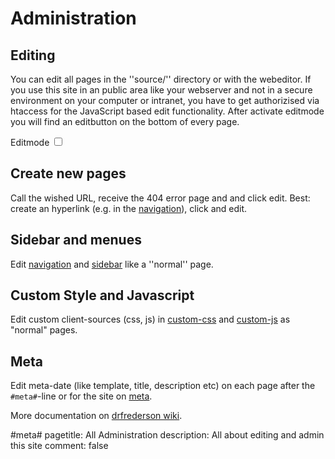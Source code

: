 # Administration

## Editing

You can edit all pages in the ''source/'' directory or with the webeditor.
If you use this site in an public area like your webserver and not in a secure environment on your computer or intranet, you have to get authorizised via htaccess for the JavaScript based edit functionality. After activate editmode you will find an editbutton on the bottom of every page.

Editmode <input type="checkbox" name="requestauth"  id="requestauth" value="requestauth" >

## Create new pages

Call the wished URL, receive the 404 error page and and click edit. Best: create an hyperlink (e.g. in the [navigation](./area:navigation)), click and edit.

## Sidebar and menues

Edit [navigation](./area:navigation) and [sidebar](./area:sidebar) like a ''normal'' page.

## Custom Style and Javascript

Edit custom client-sources (css, js) in [custom-css](./drf:drf-custom-css) and [custom-js](./drf:drf-custom-js) as "normal" pages.

## Meta

Edit meta-date (like template, title, description etc) on each page after the <code>#meta#</code>-line or for the site on [meta](meta).


More documentation on [drfrederson wiki](https://github.com/klml/drfrederson/wiki/drfrederson).

#meta#
pagetitle: All Administration
description: All about editing and admin this site
comment: false
